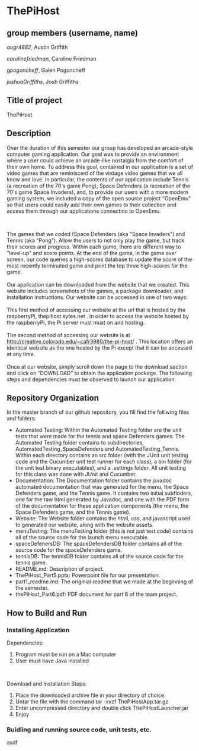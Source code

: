 # ThePiHost

## group members (username, name)
*augr4882*, Austin Griffith

*carolinefriedman*, Caroline Friedman

*gpogoncheff*, Galen Pogoncheff

*joshuaGriffiths*, Josh Griffiths

## Title of project
  ThePiHost

## Description

Over the duration of this semester our group has developed an arcade-style computer gaming application.  Our goal was to provide an environment where a user could achieve an arcade-like nostalgia from the comfort of their own home.  To address this goal, contained in our application is a set of video games that are reminiscent of the vintage video games that we all know and love.  In particular, the contents of our application include Tennis (a recreation of the 70's game Pong), Space Defenders (a recreation of the 70's game Space Invaders), and, to provide our users with a more modern gaming system, we included a copy of the open source project "OpenEmu" so that users could easily add their own games to their collection and access them through our applications connectino to OpenEmu.

<br />

The games that we coded (Space Defenders (aka "Space Invaders") and Tennis (aka "Pong").  Allow the users to not only play the game, but track their scores and progress.  Within each game, there are different way to "level-up" and score points.  At the end of the game, in the game over screen, our code queries a high-scores database to update the score of the most recently terminated game and print the top three high-scores for the game. 
<br /><br />
Our application can be downloaded from the website that we created.  This website includes screenshots of the games, a package downloader, and installation instructions.  Our website can be accessed in one of two ways: <br /><br />
This first method of accessing our website at the url that is hosted by the raspberryPi, thepihost.sytes.net .  In order to access the website hosted by the raspberryPi, the Pi server must must on and hosting.
<br /><br />
The second method of accessing our website is at http://creative.colorado.edu/~cafr3980/the-pi-host/ .  This location offers an identical website as the one hosted by the Pi except that it can be accessed at any time.
<br /><br />
Once at our website, simply scroll down the page to the download section and click on “DOWNLOAD” to obtain the application package.  The following steps and dependencies must be observed to launch our application:

## Repository Organization
In the master branch of our github repository, you fill find the folliwing files and folders:<br />
- Automated Testing:
Within the Automated Testing folder are the unit tests that were made for the tennis and space Defenders games.  The Automated Testing folder contains to subdirectories, AutomatedTesting_SpaceDefenders and AutomatedTesting_Tennis.  Within each directory contains an src folder (with the JUnit unit testing code and the Cucumber unit test runner for each class), a bin folder (for the unit test binary executables), and a .settings folder.  All unit testing for this class was done with JUnit and Cucumber.
- Documentation:
The Documentation folder contains the javadoc automated documentation that was generated for the menu, the Space Defenders game, and the Tennis game.  It contains two initial subfloders, one for the raw html generated by Javadoc, and one with the PDF form of the documentation for these application components (the menu, the Space Defenders game, and the Tennis game).
- Website:
The Website folder contains the html, css, and javascript used to generated our website, along with the website assets.
- menuTesting:
The menuTesting folder (this is not just test code) contains all of the source code for the launch menu executable.
- spaceDefenersDB:
The spaceDefendersDB folder contains all of the source code for the spaceDefenders game.
- tennisDB:
The tennisDB folder contains all of the source code for the tennis game.
- README.md:
Description of project.
- ThePiHost_Part5.pptx:
Powerpoint file for our presentation.
- part1_readme.md:
The originial readme that we made at the beginning of the semester.
- thePiHost_Part6.pdf:
PDF document for part 6 of the team project.


## How to Build and Run
### Installing Application
Dependencies:
1. Program must be run on a Mac computer
2. User must have Java installed

<br />

Download and Installation Steps:
1. Place the downloaded archive file in your directory of choice.
2. Untar the file with the command tar -xvzf ThePiHostApp.tar.gz
3. Enter uncompressed directory and double click ThePiHostLauncher.jar
4. Enjoy

### Buidling and running source code, unit tests, etc.
asdf

  

